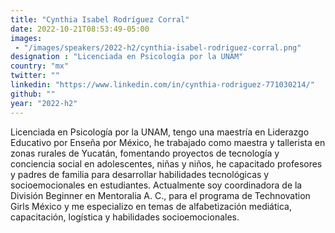 ```yaml
---
title: "Cynthia Isabel Rodríguez Corral"
date: 2022-10-21T08:53:49-05:00
images: 
 - "/images/speakers/2022-h2/cynthia-isabel-rodriguez-corral.png"
designation : "Licenciada en Psicología por la UNAM"
country: "mx"
twitter: ""
linkedin: "https://www.linkedin.com/in/cynthia-rodriguez-771030214/"
github: ""
year: "2022-h2"
---
```


Licenciada en Psicología por la UNAM, tengo una maestría en Liderazgo Educativo por Enseña por México, he trabajado como maestra y tallerista en zonas rurales de Yucatán, fomentando proyectos de tecnología y conciencia social en adolescentes, niñas y niños, he capacitado profesores y padres de familia para desarrollar habilidades tecnológicas y socioemocionales en estudiantes. Actualmente soy coordinadora de la División Beginner en Mentoralia A. C., para el programa de Technovation Girls México y me especializo en temas de alfabetización mediática, capacitación, logística y habilidades socioemocionales. 

